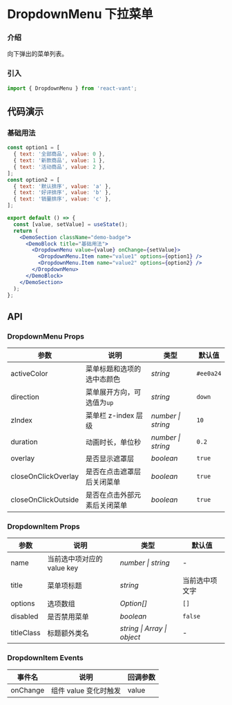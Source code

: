 # DropdownMenu 下拉菜单

### 介绍

向下弹出的菜单列表。

### 引入

```js
import { DropdownMenu } from 'react-vant';
```

## 代码演示

### 基础用法

```jsx
const option1 = [
  { text: '全部商品', value: 0 },
  { text: '新款商品', value: 1 },
  { text: '活动商品', value: 2 },
];
const option2 = [
  { text: '默认排序', value: 'a' },
  { text: '好评排序', value: 'b' },
  { text: '销量排序', value: 'c' },
];

export default () => {
  const [value, setValue] = useState();
  return (
    <DemoSection className="demo-badge">
      <DemoBlock title="基础用法">
        <DropdownMenu value={value} onChange={setValue}>
          <DropdownMenu.Item name="value1" options={option1} />
          <DropdownMenu.Item name="value2" options={option2} />
        </DropdownMenu>
      </DemoBlock>
    </DemoSection>
  );
};
```

## API

### DropdownMenu Props

| 参数                | 说明                         | 类型               | 默认值    |
| ------------------- | ---------------------------- | ------------------ | --------- |
| activeColor         | 菜单标题和选项的选中态颜色   | _string_           | `#ee0a24` |
| direction           | 菜单展开方向，可选值为`up`   | _string_           | `down`    |
| zIndex              | 菜单栏 z-index 层级          | _number \| string_ | `10`      |
| duration            | 动画时长，单位秒             | _number \| string_ | `0.2`     |
| overlay             | 是否显示遮罩层               | _boolean_          | `true`    |
| closeOnClickOverlay | 是否在点击遮罩层后关闭菜单   | _boolean_          | `true`    |
| closeOnClickOutside | 是否在点击外部元素后关闭菜单 | _boolean_          | `true`    |

### DropdownItem Props

| 参数       | 说明                       | 类型                        | 默认值         |
| ---------- | -------------------------- | --------------------------- | -------------- |
| name       | 当前选中项对应的 value key | _number \| string_          | -              |
| title      | 菜单项标题                 | _string_                    | 当前选中项文字 |
| options    | 选项数组                   | _Option[]_                  | `[]`           |
| disabled   | 是否禁用菜单               | _boolean_                   | `false`        |
| titleClass | 标题额外类名               | _string \| Array \| object_ | -              |

### DropdownItem Events

| 事件名   | 说明                  | 回调参数 |
| -------- | --------------------- | -------- |
| onChange | 组件 value 变化时触发 | value    |
